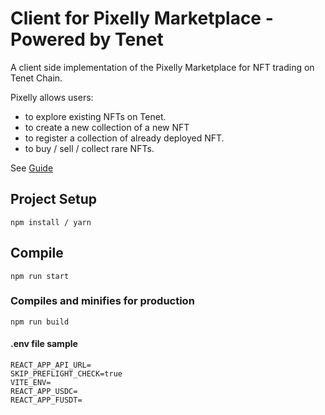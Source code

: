# Client for Pixelly Marketplace - Powered by Tenet

A client side implementation of the Pixelly Marketplace for NFT trading on Tenet Chain.

Pixelly allows users: 
- to explore existing NFTs on Tenet.
- to create a new collection of a new NFT
- to register a collection of already deployed NFT.
- to buy / sell / collect rare NFTs.

See [Guide](https://docs.pixelly.gg)

## Project Setup
```
npm install / yarn
```

## Compile
```
npm run start
```

### Compiles and minifies for production
```
npm run build
```

#### .env file sample
```
REACT_APP_API_URL=
SKIP_PREFLIGHT_CHECK=true
VITE_ENV=
REACT_APP_USDC=
REACT_APP_FUSDT=
```
